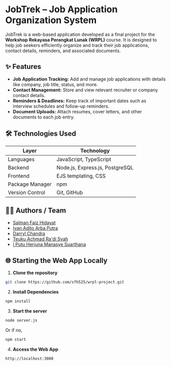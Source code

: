 # JobTrek – Job Application Organization System

JobTrek is a web-based application developed as a final project for the **Workshop Rekayasa Perangkat Lunak (WRPL)** course. It is designed to help job seekers efficiently organize and track their job applications, contact details, reminders, and associated documents.

## ✨ Features

- **Job Application Tracking:** Add and manage job applications with details like company, job title, status, and more.
- **Contact Management:** Store and view relevant recruiter or company contact details.
- **Reminders & Deadlines:** Keep track of important dates such as interview schedules and follow-up reminders.
- **Document Uploads:** Attach resumes, cover letters, and other documents to each job entry.

## 🛠️ Technologies Used

| Layer           | Technology                        |
|-----------------|-----------------------------------|
| Languages       | JavaScript, TypeScript            |
| Backend         | Node.js, Express.js, PostgreSQL   |
| Frontend        | EJS templating, CSS               |
| Package Manager | npm                               |
| Version Control | Git, GitHub                       | 

## 🧑‍💻 Authors / Team

* [Salman Faiz Hidayat](https://github.com/sfh525)
* [Ivan Adito Arba Putra](https://github.com/ivanadito-ap)
* [Darryl Chandra](https://github.com/darc12345)
* [Teuku Achmad Ra'di Syah](https://github.com/yarin-sys)
* [I Putu Herjuna Manasye Suarthana](https://github.com/HermanCS-07)

## 🌐 Starting the Web App Locally

1. **Clone the repository**
```bash
git clone https://github.com/sfh525/wrpl-project.git
```

2. **Install Dependencies**
```bash
npm install
```

3. **Start the server**
```bash
node server.js
```
Or if no,
```bash
npm start
```

4. **Access the Web App**
```bash
http://localhost:3000
```
